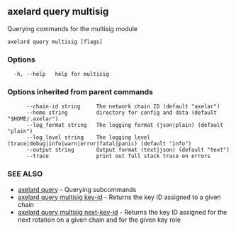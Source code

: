 ## axelard query multisig

Querying commands for the multisig module

```
axelard query multisig [flags]
```

### Options

```
  -h, --help   help for multisig
```

### Options inherited from parent commands

```
      --chain-id string     The network chain ID (default "axelar")
      --home string         directory for config and data (default "$HOME/.axelar")
      --log_format string   The logging format (json|plain) (default "plain")
      --log_level string    The logging level (trace|debug|info|warn|error|fatal|panic) (default "info")
      --output string       Output format (text|json) (default "text")
      --trace               print out full stack trace on errors
```

### SEE ALSO

- [axelard query](axelard_query.md)	 - Querying subcommands
- [axelard query multisig key-id](axelard_query_multisig_key-id.md)	 - Returns the key ID assigned to a given chain
- [axelard query multisig next-key-id](axelard_query_multisig_next-key-id.md)	 - Returns the key ID assigned for the next rotation on a given chain and for the given key role
